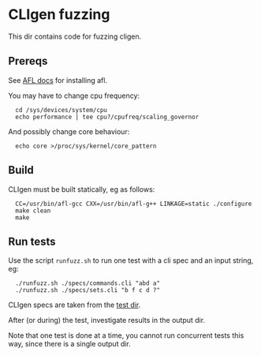 # CLIgen fuzzing

This dir contains code for fuzzing cligen. 

## Prereqs

See [AFL docs](https://afl-1.readthedocs.io/en/latest) for installing afl.

You may have to change cpu frequency:
```
  cd /sys/devices/system/cpu
  echo performance | tee cpu?/cpufreq/scaling_governor
```

And possibly change core behaviour:
```
  echo core >/proc/sys/kernel/core_pattern
```

## Build

CLIgen must be built statically, eg as follows:
```
  CC=/usr/bin/afl-gcc CXX=/usr/bin/afl-g++ LINKAGE=static ./configure
  make clean
  make
```

## Run tests

Use the script `runfuzz.sh` to run one test with a cli spec and an input string, eg:
```
  ./runfuzz.sh ./specs/commands.cli "abd a"
  ./runfuzz.sh ./specs/sets.cli "b f c d ?"  
```

CLIgen specs are taken from the [test dir](../test).

After (or during) the test, investigate results in the output dir.

Note that one test is done at a time, you cannot run concurrent tests this way, since there is a single output dir.


